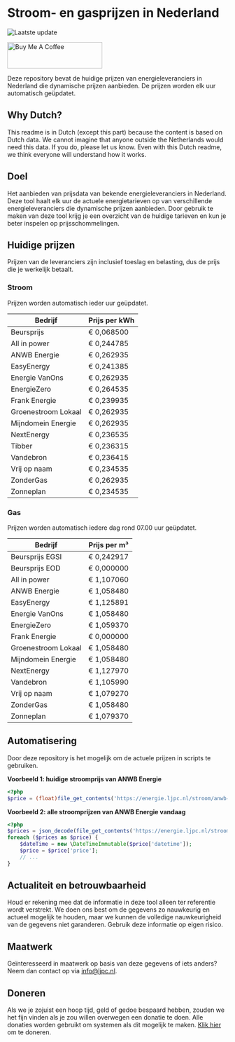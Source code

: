 # Stroom- en gasprijzen in Nederland

![Laatste update](https://img.shields.io/badge/laatste%20update-2024--02--17%2000%3A00%20CET-brightgreen)

<a href="https://www.buymeacoffee.com/Lars-" target="_blank"><img src="https://cdn.buymeacoffee.com/buttons/v2/default-orange.png" alt="Buy Me A Coffee" height="60" style="height: 60px !important;width: 217px !important;" ></a>

Deze repository bevat de huidige prijzen van energieleveranciers in Nederland die dynamische prijzen aanbieden. De prijzen worden elk uur automatisch geüpdatet.

## Why Dutch?

This readme is in Dutch (except this part) because the content is based on Dutch data. We cannot imagine that anyone outside the Netherlands would need this data. If you do, please let us know. Even with this Dutch readme, we think
everyone will understand how it works.

## Doel

Het aanbieden van prijsdata van bekende energieleveranciers in Nederland. Deze tool haalt elk uur de actuele energietarieven op van verschillende energieleveranciers die dynamische prijzen aanbieden. Door gebruik te maken van deze tool
krijg je een overzicht van de huidige tarieven en kun je beter inspelen op prijsschommelingen.

## Huidige prijzen

Prijzen van de leveranciers zijn inclusief toeslag en belasting, dus de prijs die je werkelijk betaalt.

### Stroom

Prijzen worden automatisch ieder uur geüpdatet.

 Bedrijf | Prijs per kWh 
---------|---------------
Beursprijs | € 0,068500
All in power | € 0,244785
ANWB Energie | € 0,262935
EasyEnergy | € 0,241385
Energie VanOns | € 0,262935
EnergieZero | € 0,264535
Frank Energie | € 0,239935
Groenestroom Lokaal | € 0,262935
Mijndomein Energie | € 0,262935
NextEnergy | € 0,236535
Tibber | € 0,236315
Vandebron | € 0,236415
Vrij op naam | € 0,234535
ZonderGas | € 0,262935
Zonneplan | € 0,234535


### Gas

Prijzen worden automatisch iedere dag rond 07.00 uur geüpdatet.

 Bedrijf | Prijs per m³ 
---------|--------------
Beursprijs EGSI | € 0,242917
Beursprijs EOD | € 0,000000
All in power | € 1,107060
ANWB Energie | € 1,058480
EasyEnergy | € 1,125891
Energie VanOns | € 1,058480
EnergieZero | € 1,059370
Frank Energie | € 0,000000
Groenestroom Lokaal | € 1,058480
Mijndomein Energie | € 1,058480
NextEnergy | € 1,127970
Vandebron | € 1,105990
Vrij op naam | € 1,079270
ZonderGas | € 1,058480
Zonneplan | € 1,079370


## Automatisering

Door deze repository is het mogelijk om de actuele prijzen in scripts te gebruiken.

**Voorbeeld 1: huidige stroomprijs van ANWB Energie**

```php
<?php
$price = (float)file_get_contents('https://energie.ljpc.nl/stroom/anwb-energie-nu.txt');

```

**Voorbeeld 2: alle stroomprijzen van ANWB Energie vandaag**

```php
<?php
$prices = json_decode(file_get_contents('https://energie.ljpc.nl/stroom/all-in-power-vandaag.json'),true);
foreach ($prices as $price) {
    $dateTime = new \DateTimeImmutable($price['datetime']);
    $price = $price['price'];
    // ...
}
```

## Actualiteit en betrouwbaarheid

Houd er rekening mee dat de informatie in deze tool alleen ter referentie wordt verstrekt. We doen ons best om de gegevens zo nauwkeurig en actueel mogelijk te houden, maar we kunnen de volledige nauwkeurigheid van de gegevens niet
garanderen. Gebruik deze informatie op eigen risico.

## Maatwerk

Geïnteresseerd in maatwerk op basis van deze gegevens of iets anders? Neem dan contact op
via [info@ljpc.nl](mailto:info@ljpc.nl?subject=Energie%20prijzen).

## Doneren

Als we je zojuist een hoop tijd, geld of gedoe bespaard hebben, zouden we het fijn vinden als je zou willen overwegen een
donatie te doen. Alle donaties worden gebruikt om systemen als dit mogelijk te
maken. [Klik hier](https://www.buymeacoffee.com/Lars-) om te doneren.
